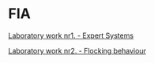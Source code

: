 # FIA

[Laboratory work nr1. - Expert Systems](https://github.com/MaryMN/FIA/tree/master/lab1)

[Laboratory work nr2. - Flocking behaviour](https://github.com/MaryMN/FIA/tree/master/lab2)
